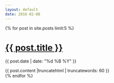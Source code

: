 ```yaml
---
layout: default
date: 2016-02-08
---
```



{% for post in site.posts limit:5 %}
<h1 class="entry-title">
  <a href="{{ site.baseurl }}{{ post.url }}">{{ post.title }}</a>
</h1>
<p class="blogdate">{{ post.date | date: "%d %B %Y" }}</p>
<div>{{ post.content |truncatehtml | truncatewords: 60 }}</div>
{% endfor %}
